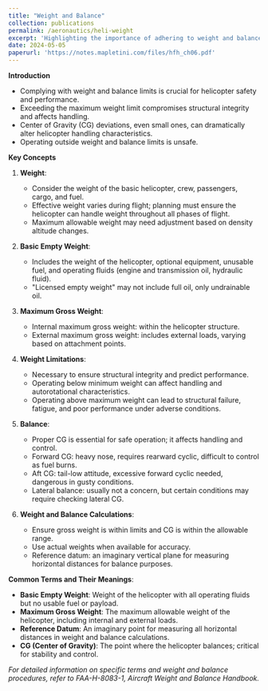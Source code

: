 ```yaml
---
title: "Weight and Balance"
collection: publications
permalink: /aeronautics/heli-weight
excerpt: 'Highlighting the importance of adhering to weight and balance limits. Explaining key terms and concepts related to weight and balance in helicopters as well as proper weight and balance calculations are essential for safe helicopter operation.'
date: 2024-05-05
paperurl: 'https://notes.mapletini.com/files/hfh_ch06.pdf'
---
```


**Introduction**
- Complying with weight and balance limits is crucial for helicopter safety and performance.
- Exceeding the maximum weight limit compromises structural integrity and affects handling.
- Center of Gravity (CG) deviations, even small ones, can dramatically alter helicopter handling characteristics.
- Operating outside weight and balance limits is unsafe.

**Key Concepts**

1. **Weight**:
   - Consider the weight of the basic helicopter, crew, passengers, cargo, and fuel.
   - Effective weight varies during flight; planning must ensure the helicopter can handle weight throughout all phases of flight.
   - Maximum allowable weight may need adjustment based on density altitude changes.

2. **Basic Empty Weight**:
   - Includes the weight of the helicopter, optional equipment, unusable fuel, and operating fluids (engine and transmission oil, hydraulic fluid).
   - "Licensed empty weight" may not include full oil, only undrainable oil.

3. **Maximum Gross Weight**:
   - Internal maximum gross weight: within the helicopter structure.
   - External maximum gross weight: includes external loads, varying based on attachment points.

4. **Weight Limitations**:
   - Necessary to ensure structural integrity and predict performance.
   - Operating below minimum weight can affect handling and autorotational characteristics.
   - Operating above maximum weight can lead to structural failure, fatigue, and poor performance under adverse conditions.

5. **Balance**:
   - Proper CG is essential for safe operation; it affects handling and control.
   - Forward CG: heavy nose, requires rearward cyclic, difficult to control as fuel burns.
   - Aft CG: tail-low attitude, excessive forward cyclic needed, dangerous in gusty conditions.
   - Lateral balance: usually not a concern, but certain conditions may require checking lateral CG.

6. **Weight and Balance Calculations**:
   - Ensure gross weight is within limits and CG is within the allowable range.
   - Use actual weights when available for accuracy.
   - Reference datum: an imaginary vertical plane for measuring horizontal distances for balance purposes.

**Common Terms and Their Meanings**:

- **Basic Empty Weight**: Weight of the helicopter with all operating fluids but no usable fuel or payload.
- **Maximum Gross Weight**: The maximum allowable weight of the helicopter, including internal and external loads.
- **Reference Datum**: An imaginary point for measuring all horizontal distances in weight and balance calculations.
- **CG (Center of Gravity)**: The point where the helicopter balances; critical for stability and control.

*For detailed information on specific terms and weight and balance procedures, refer to FAA-H-8083-1, Aircraft Weight and Balance Handbook.*